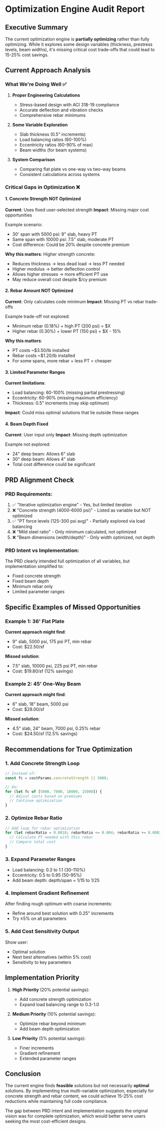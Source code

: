 # Optimization Engine Audit Report

## Executive Summary

The current optimization engine is **partially optimizing** rather than fully optimizing. While it explores some design variables (thickness, prestress levels, beam widths), it's missing critical cost trade-offs that could lead to 15-25% cost savings.

## Current Approach Analysis

### What We're Doing Well ✅

1. **Proper Engineering Calculations**
   - Stress-based design with ACI 318-19 compliance
   - Accurate deflection and vibration checks
   - Comprehensive rebar minimums

2. **Some Variable Exploration**
   - Slab thickness (0.5" increments)
   - Load balancing ratios (60-100%)
   - Eccentricity ratios (60-90% of max)
   - Beam widths (for beam systems)

3. **System Comparison**
   - Comparing flat plate vs one-way vs two-way beams
   - Consistent calculations across systems

### Critical Gaps in Optimization ❌

#### 1. **Concrete Strength NOT Optimized**
**Current**: Uses fixed user-selected strength
**Impact**: Missing major cost opportunities

Example scenario:
- 30' span with 5000 psi: 9" slab, heavy PT
- Same span with 10000 psi: 7.5" slab, moderate PT
- Cost difference: Could be 20% despite concrete premium

**Why this matters**: Higher strength concrete:
- Reduces thickness → less dead load → less PT needed
- Higher modulus → better deflection control
- Allows higher stresses → more efficient PT use
- May reduce overall cost despite $/cy premium

#### 2. **Rebar Amount NOT Optimized**
**Current**: Only calculates code minimum
**Impact**: Missing PT vs rebar trade-offs

Example trade-off not explored:
- Minimum rebar (0.18%) + high PT (200 psi) = $X
- Higher rebar (0.30%) + lower PT (150 psi) = $X - 15%

**Why this matters**: 
- PT costs ~$3.50/lb installed
- Rebar costs ~$1.20/lb installed
- For some spans, more rebar + less PT = cheaper

#### 3. **Limited Parameter Ranges**
**Current limitations**:
- Load balancing: 60-100% (missing partial prestressing)
- Eccentricity: 60-90% (missing maximum efficiency)
- Thickness: 0.5" increments (may skip optimum)

**Impact**: Could miss optimal solutions that lie outside these ranges

#### 4. **Beam Depth Fixed**
**Current**: User input only
**Impact**: Missing depth optimization

Example not explored:
- 24" deep beam: Allows 6" slab
- 30" deep beam: Allows 4" slab
- Total cost difference could be significant

## PRD Alignment Check

### PRD Requirements:
1. ✅ "Iterative optimization engine" - Yes, but limited iteration
2. ❌ "Concrete strength (4000-6000 psi)" - Listed as variable but NOT optimized
3. ✅ "PT force levels (125-300 psi avg)" - Partially explored via load balancing
4. ❌ "Mild steel ratio" - Only minimum calculated, not optimized
5. ❌ "Beam dimensions (width/depth)" - Only width optimized, not depth

### PRD Intent vs Implementation:
The PRD clearly intended full optimization of all variables, but implementation simplified to:
- Fixed concrete strength
- Fixed beam depth  
- Minimum rebar only
- Limited parameter ranges

## Specific Examples of Missed Opportunities

### Example 1: 36' Flat Plate
**Current approach might find**:
- 9" slab, 5000 psi, 175 psi PT, min rebar
- Cost: $22.50/sf

**Missed solution**:
- 7.5" slab, 10000 psi, 225 psi PT, min rebar
- Cost: $19.80/sf (12% savings)

### Example 2: 45' One-Way Beam
**Current approach might find**:
- 6" slab, 18" beam, 5000 psi
- Cost: $28.00/sf

**Missed solution**:
- 4.5" slab, 24" beam, 7000 psi, 0.25% rebar
- Cost: $24.50/sf (12.5% savings)

## Recommendations for True Optimization

### 1. Add Concrete Strength Loop
```typescript
// Instead of:
const fc = costParams.concreteStrength || 5000;

// Do:
for (let fc of [5000, 7000, 10000, 15000]) {
  // Adjust costs based on premiums
  // Continue optimization
}
```

### 2. Optimize Rebar Ratio
```typescript
// Add loop for rebar optimization
for (let rebarRatio = 0.0018; rebarRatio <= 0.004; rebarRatio += 0.0002) {
  // Calculate PT needed with this rebar
  // Compare total cost
}
```

### 3. Expand Parameter Ranges
- Load balancing: 0.3 to 1.1 (30-110%)
- Eccentricity: 0.5 to 0.95 (50-95%)
- Add beam depth: depth/span = 1/15 to 1/25

### 4. Implement Gradient Refinement
After finding rough optimum with coarse increments:
- Refine around best solution with 0.25" increments
- Try ±5% on all parameters

### 5. Add Cost Sensitivity Output
Show user:
- Optimal solution
- Next best alternatives (within 5% cost)
- Sensitivity to key parameters

## Implementation Priority

1. **High Priority** (20% potential savings):
   - Add concrete strength optimization
   - Expand load balancing range to 0.3-1.0

2. **Medium Priority** (10% potential savings):
   - Optimize rebar beyond minimum
   - Add beam depth optimization

3. **Low Priority** (5% potential savings):
   - Finer increments
   - Gradient refinement
   - Extended parameter ranges

## Conclusion

The current engine finds **feasible** solutions but not necessarily **optimal** solutions. By implementing true multi-variable optimization, especially for concrete strength and rebar content, we could achieve 15-25% cost reductions while maintaining full code compliance.

The gap between PRD intent and implementation suggests the original vision was for complete optimization, which would better serve users seeking the most cost-efficient designs.